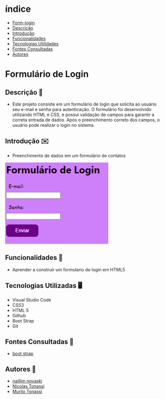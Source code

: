 # índice
 
* [Form-login](#form-login)
* [Descrição](#descrição)
* [Introdução](#introdução)
* [Funcionalidades](#funcionalidades)
* [Tecnologias Utilidades](#tecnologias-utilizadas)
* [Fontes Consultadas](#fontes-consultadas)
* [Autores](#autores)
 
# Formulário de Login
 
## Descrição 📖
- Este projeto consiste em um formulário de login que solicita ao usuário seu e-mail e senha para autenticação. O formulário foi desenvolvido utilizando HTML e CSS, e possui validação de campos para garantir a correta entrada de dados. Após o preenchimento correto dos campos, o usuário pode realizar o login no sistema.
 
## Introdução ✉️
- Preenchimento de dados em um formulário de contatos  

![](imagem.png)
 
## Funcionalidades 🧠
- Aprender a construir um formulario de login em HTML5
 
## Tecnologias Utilizadas 🖥️
- Visual Studio Code
- CSS3
- HTML 5
- Github
- Boot Strap
- Git


## Fontes Consultadas 🔗
- [boot strap](https://getbootstrap.com/)
 
## Autores 👥
- [naillim novaski](https://github.com/naillimnovaski)
- [Nicolas Tonassi](https://github.com/nicolas-tonassi)
- [Murilo Tonassi](https://github.com/murilo-tonassi)
